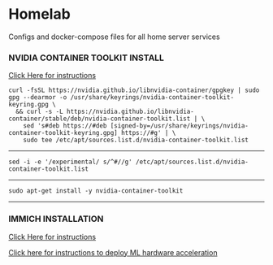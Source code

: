 # Homelab
Configs and docker-compose files for all home server services

### NVIDIA CONTAINER TOOLKIT INSTALL

[Click Here for instructions](https://docs.nvidia.com/datacenter/cloud-native/container-toolkit/latest/install-guide.html#installing-with-apt)

```
curl -fsSL https://nvidia.github.io/libnvidia-container/gpgkey | sudo gpg --dearmor -o /usr/share/keyrings/nvidia-container-toolkit-keyring.gpg \
  && curl -s -L https://nvidia.github.io/libnvidia-container/stable/deb/nvidia-container-toolkit.list | \
    sed 's#deb https://#deb [signed-by=/usr/share/keyrings/nvidia-container-toolkit-keyring.gpg] https://#g' | \
    sudo tee /etc/apt/sources.list.d/nvidia-container-toolkit.list
```
---
```
sed -i -e '/experimental/ s/^#//g' /etc/apt/sources.list.d/nvidia-container-toolkit.list
```
---
```
sudo apt-get install -y nvidia-container-toolkit
```
---

### IMMICH INSTALLATION

[Click Here for instructions](https://immich.app/docs/install/docker-compose)

[Click here for instructions to deploy ML hardware acceleration](https://immich.app/docs/features/ml-hardware-acceleration)
